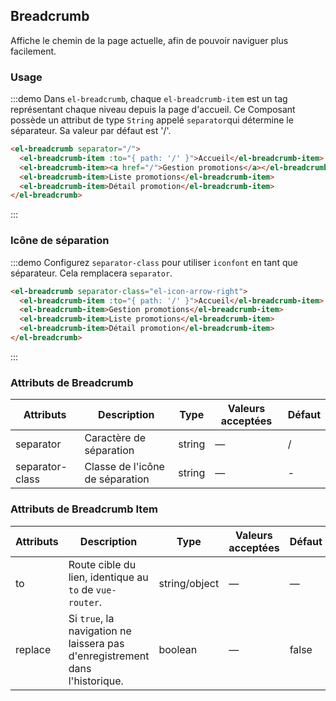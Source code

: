 ## Breadcrumb

Affiche le chemin de la page actuelle, afin de pouvoir naviguer plus facilement.

### Usage


:::demo Dans `el-breadcrumb`, chaque `el-breadcrumb-item` est un tag représentant chaque niveau depuis la page d'accueil. Ce Composant possède un attribut de type `String` appelé `separator`qui détermine le séparateur. Sa valeur par défaut est '/'.

```html
<el-breadcrumb separator="/">
  <el-breadcrumb-item :to="{ path: '/' }">Accueil</el-breadcrumb-item>
  <el-breadcrumb-item><a href="/">Gestion promotions</a></el-breadcrumb-item>
  <el-breadcrumb-item>Liste promotions</el-breadcrumb-item>
  <el-breadcrumb-item>Détail promotion</el-breadcrumb-item>
</el-breadcrumb>
```
:::

### Icône de séparation

:::demo Configurez `separator-class` pour utiliser `iconfont` en tant que séparateur. Cela remplacera `separator`.

```html
<el-breadcrumb separator-class="el-icon-arrow-right">
  <el-breadcrumb-item :to="{ path: '/' }">Accueil</el-breadcrumb-item>
  <el-breadcrumb-item>Gestion promotions</el-breadcrumb-item>
  <el-breadcrumb-item>Liste promotions</el-breadcrumb-item>
  <el-breadcrumb-item>Détail promotion</el-breadcrumb-item>
</el-breadcrumb>
```
:::

### Attributs de Breadcrumb
| Attributs      | Description          | Type      | Valeurs acceptées            | Défaut|
|---------- |-------------- |---------- |--------------------------------  |-------- |
| separator | Caractère de séparation | string | — | / |
| separator-class | Classe de l'icône de séparation | string | — | - |

### Attributs de Breadcrumb Item
| Attributs      | Description          | Type      | Valeurs acceptées            | Défaut|
|---------- |-------------- |---------- |--------------------------------  |-------- |
| to | Route cible du lien, identique au `to` de `vue-router`. | string/object | — | — |
| replace | Si `true`, la navigation ne laissera pas d'enregistrement dans l'historique. | boolean | — | false |
